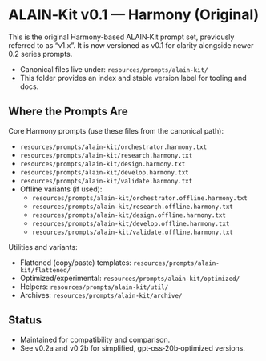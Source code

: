 # ALAIN‑Kit v0.1 — Harmony (Original)

This is the original Harmony-based ALAIN‑Kit prompt set, previously referred to as “v1.x”. It is now versioned as v0.1 for clarity alongside newer 0.2 series prompts.

- Canonical files live under: `resources/prompts/alain-kit/`
- This folder provides an index and stable version label for tooling and docs.

## Where the Prompts Are

Core Harmony prompts (use these files from the canonical path):
- `resources/prompts/alain-kit/orchestrator.harmony.txt`
- `resources/prompts/alain-kit/research.harmony.txt`
- `resources/prompts/alain-kit/design.harmony.txt`
- `resources/prompts/alain-kit/develop.harmony.txt`
- `resources/prompts/alain-kit/validate.harmony.txt`
- Offline variants (if used):
  - `resources/prompts/alain-kit/orchestrator.offline.harmony.txt`
  - `resources/prompts/alain-kit/research.offline.harmony.txt`
  - `resources/prompts/alain-kit/design.offline.harmony.txt`
  - `resources/prompts/alain-kit/develop.offline.harmony.txt`
  - `resources/prompts/alain-kit/validate.offline.harmony.txt`

Utilities and variants:
- Flattened (copy/paste) templates: `resources/prompts/alain-kit/flattened/`
- Optimized/experimental: `resources/prompts/alain-kit/optimized/`
- Helpers: `resources/prompts/alain-kit/util/`
- Archives: `resources/prompts/alain-kit/archive/`

## Status
- Maintained for compatibility and comparison.
- See v0.2a and v0.2b for simplified, gpt‑oss‑20b‑optimized versions.
